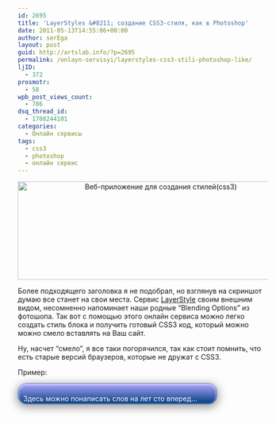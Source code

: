 ```yaml
---
id: 2695
title: 'LayerStyles &#8211; создание CSS3-стиля, как в Photoshop'
date: 2011-05-13T14:55:06+00:00
author: serEga
layout: post
guid: http://artslab.info/?p=2695
permalink: /onlayn-servisyi/layerstyles-css3-stili-photoshop-like/
ljID:
  - 372
prosmotr:
  - 58
wpb_post_views_count:
  - 786
dsq_thread_id:
  - 1708244101
categories:
  - Онлайн сервисы
tags:
  - css3
  - photoshop
  - онлайн сервис
---
```

<center>
  <img src="http://img.artslab.info/layerstyle_html5.jpg" alt="Веб-приложение для создания стилей(css3)" title="layerstyle_html5" width="561" height="198" class="alignnone size-full wp-image-2696" />
</center>

Более подходящего заголовка я не подобрал, но взглянув на скриншот думаю все станет на свои места. Сервис [LayerStyle](http://layerstyles.org/) своим внешним видом, несомненно напоминает наши родные &#8220;Blending Options&#8221; из фотошопа. Так вот с помощью этого онлайн сервиса можно легко создать стиль блока и получить готовый CSS3 код, который можно можно смело вставлять на Ваш сайт.

Ну, насчет &#8220;смело&#8221;, я все таки погорячился, так как стоит помнить, что есть старые версий браузеров, которые не дружат с CSS3.

Пример:

<div style="border: 1px solid #3f68d1;border-radius: 17px;background-image: -moz-linear-gradient(top, #afa6ff, #003c7b);background-image: -webkit-gradient(linear, center top, center bottom, from(#afa6ff), to(#003c7b));box-shadow: 0 4px 17px 2px rgba(120,120,120,0.77), inset 0 1px 4px white;width:400px;height:40px; color: #fff;">
  <p style="padding: 7px 0 0 10px;">
    Здесь можно понаписать слов на лет сто вперед&#8230;
  </p>
</div>